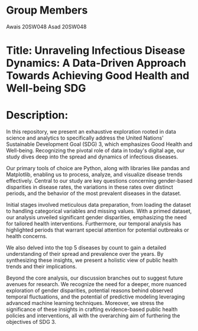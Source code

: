 # Group Members

Awais 20SW048
Asad 20SW048

# Title: Unraveling Infectious Disease Dynamics: A Data-Driven Approach Towards Achieving Good Health and Well-being SDG

# Description:

In this repository, we present an exhaustive exploration rooted in data science and analytics to specifically address the United Nations' Sustainable Development Goal (SDG) 3, which emphasizes Good Health and Well-being. Recognizing the pivotal role of data in today's digital age, our study dives deep into the spread and dynamics of infectious diseases. 

Our primary tools of choice are Python, along with libraries like pandas and Matplotlib, enabling us to process, analyze, and visualize disease trends effectively. Central to our study are key questions concerning gender-based disparities in disease rates, the variations in these rates over distinct periods, and the behavior of the most prevalent diseases in the dataset.

Initial stages involved meticulous data preparation, from loading the dataset to handling categorical variables and missing values. With a primed dataset, our analysis unveiled significant gender disparities, emphasizing the need for tailored health interventions. Furthermore, our temporal analysis has highlighted periods that warrant special attention for potential outbreaks or health concerns.

We also delved into the top 5 diseases by count to gain a detailed understanding of their spread and prevalence over the years. By synthesizing these insights, we present a holistic view of public health trends and their implications.

Beyond the core analysis, our discussion branches out to suggest future avenues for research. We recognize the need for a deeper, more nuanced exploration of gender disparities, potential reasons behind observed temporal fluctuations, and the potential of predictive modeling leveraging advanced machine learning techniques. Moreover, we stress the significance of these insights in crafting evidence-based public health policies and interventions, all with the overarching aim of furthering the objectives of SDG 3.
